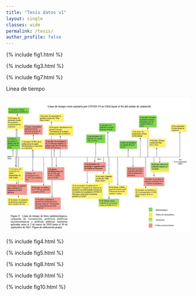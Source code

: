 ```yaml
---
title: "Tesis datos v1"
layout: single
classes: wide
permalink: /tesis/
author_profile: false
---
```

  
  
{% include fig1.html %}  

{% include fig3.html %}  

{% include fig7.html %}  

Linea de tiempo  
   
![](/_includes/linea-tesis.jpg)  
  

  
    

{% include fig4.html %}  

{% include fig5.html %}  

{% include fig8.html %}  

{% include fig9.html %}  

{% include fig10.html %}  